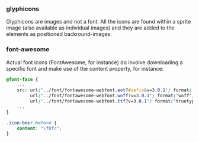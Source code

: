 
### glyphicons

Glyphicons are images and not a font. All the icons are found within a sprite image (also available as individual images) and they are added to the elements as positioned backround-images:

### font-awesome

Actual font icons (FontAwesome, for instance) do involve downloading a specific font and make use of the content property, for instance:

```css
@font-face {
    ...
    src: url('../font/fontawesome-webfont.eot?#iefix&v=3.0.1') format('embedded-opentype'),
         url('../font/fontawesome-webfont.woff?v=3.0.1') format('woff'),
         url('../font/fontawesome-webfont.ttf?v=3.0.1') format('truetype');
    ...
}

.icon-beer:before {
    content: "\f0fc";
}
```